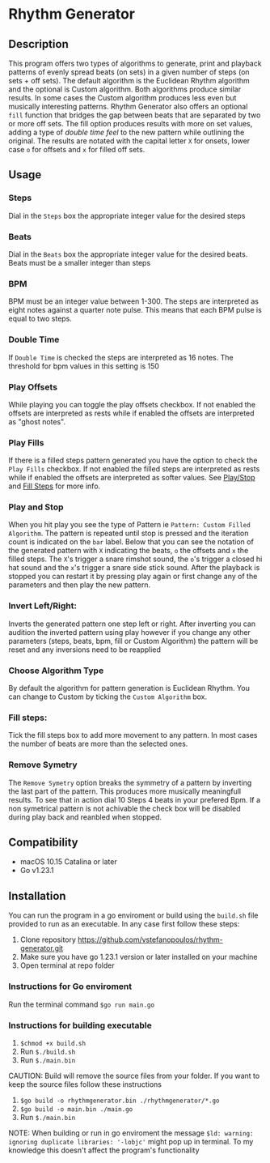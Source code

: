# **Rhythm Generator**

## **Description**

This program offers two types of algorithms to generate, print and playback patterns of evenly spread beats (on sets) in a given number of steps (on sets + off sets). The default algorithm is the Euclidean Rhythm algorithm and the optional is Custom algorithm. Both algorithms produce similar results. In some cases the Custom algorithm produces less even but musically interesting patterns.  Rhythm Generator also offers an optional `fill` function that bridges the gap between beats that are separated by two or more off sets. The fill option produces results with more on set values, adding a type of *double time feel* to the new pattern while outlining the original. The results are notated with the capital letter `X` for onsets, lower case `o` for offsets and `x` for filled off sets.

## **Usage**

### Steps

Dial in the `Steps` box the appropriate integer value for the desired steps

### Beats

Dial in the `Beats` box the appropriate integer value for the desired beats. Beats must be a smaller integer than steps

### BPM

BPM must be an integer value between 1-300. The steps are interpreted as eight notes against a quarter note pulse. This means that each BPM pulse is equal to two steps.

### Double Time

If `Double Time` is checked the steps are interpreted as 16 notes. The threshold for bpm values in this setting is 150

### Play Offsets

While playing you can toggle the play offsets checkbox. If not enabled the offsets are interpreted as rests while if enabled the offsets are interpreted as "ghost notes".

### Play Fills

If there is a filled steps pattern generated you have the option to check the `Play Fills` checkbox. If not enabled the filled steps are interpreted as rests while if enabled the offsets are interpreted as softer values. See [Play/Stop](#play-and-stop) and [Fill Steps](#fill-steps) for more info.

### Play and Stop 

When you hit play you see the type of Pattern ie `Pattern: Custom Filled Algorithm`. The pattern is repeated until stop is pressed and the iteration count is indicated on the `bar` label. Below that you can see the notation of the generated pattern with `X` indicating the beats, `o` the offsets and `x` the filled steps. The `X`'s trigger a snare rimshot sound, the `o`'s trigger a closed hi hat sound and the `x`'s trigger a snare side stick sound. After the playback is stopped you can restart it by pressing play again or first change any of the parameters and then play the new pattern.

### Invert Left/Right:

Inverts the generated pattern one step left or right. After inverting you can audition the inverted pattern using play however if you change any other parameters (steps, beats, bpm, fill or Custom Algorithm) the pattern will be reset and any inversions need to be reapplied

### Choose Algorithm Type

By default the algorithm for pattern generation is Euclidean Rhythm. You can change to Custom by ticking the `Custom Algorithm` box. 

### Fill steps:  

Tick the fill steps box to add more movement to any pattern. In most cases the number of beats are more than the selected ones.

### Remove Symetry

The `Remove Symetry` option breaks the symmetry of a pattern by inverting the last part of the pattern. This produces more musically meaningfull results. To see that in action dial 10 Steps 4 beats in your prefered Bpm. If a non symetrical pattern is not achivable the check box will be disabled during play back and reanbled when stopped.

## **Compatibility**

- macOS 10.15 Catalina or later
- Go v1.23.1

## **Installation**

You can run the program in a go enviroment or build using the `build.sh` file provided to run as an executable.
In any case first follow these steps:

1. Clone repository https://github.com/vstefanopoulos/rhythm-generator.git
2. Make sure you have go 1.23.1 version or later installed on your machine 
3. Open terminal at repo folder

### **Instructions for Go enviroment**

Run the terminal command `$go run main.go`

### **Instructions for building executable**

1. `$chmod +x build.sh`
2. Run `$./build.sh`
3. Run `$./main.bin` 

CAUTION: Build will remove the source files from your folder. If you want to keep the source files follow these instructions

1. `$go build -o rhythmgenerator.bin ./rhythmgenerator/*.go`
2. `$go build -o main.bin ./main.go`
3. Run `$./main.bin`

NOTE: When building or run in go enviroment the message `$ld: warning: ignoring duplicate libraries: '-lobjc'` might pop up in terminal. To my knowledge this doesn't affect the program's functionality
